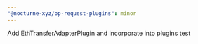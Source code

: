 ```yaml
---
"@nocturne-xyz/op-request-plugins": minor
---
```


Add EthTransferAdapterPlugin and incorporate into plugins test
